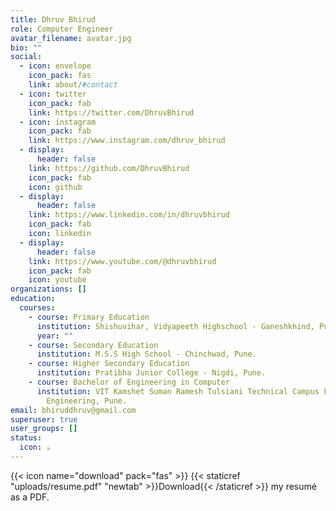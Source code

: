```yaml
---
title: Dhruv Bhirud
role: Computer Engineer
avatar_filename: avatar.jpg
bio: ""
social:
  - icon: envelope
    icon_pack: fas
    link: about/#contact
  - icon: twitter
    icon_pack: fab
    link: https://twitter.com/DhruvBhirud
  - icon: instagram
    icon_pack: fab
    link: https://www.instagram.com/dhruv_bhirud
  - display:
      header: false
    link: https://github.com/DhruvBhirud
    icon_pack: fab
    icon: github
  - display:
      header: false
    link: https://www.linkedin.com/in/dhruvbhirud
    icon_pack: fab
    icon: linkedin
  - display:
      header: false
    link: https://www.youtube.com/@dhruvbhirud
    icon_pack: fab
    icon: youtube
organizations: []
education:
  courses:
    - course: Primary Education
      institution: Shishuvihar, Vidyapeeth Highschool - Ganeshkhind, Pune.
      year: ""
    - course: Secondary Education
      institution: M.S.S High School - Chinchwad, Pune.
    - course: Higher Secondary Education
      institution: Pratibha Junior College - Nigdi, Pune.
    - course: Bachelor of Engineering in Computer
      institution: VIT Kamshet Suman Ramesh Tulsiani Technical Campus Faculty of
        Engineering, Pune.
email: bhiruddhruv@gmail.com
superuser: true
user_groups: []
status:
  icon: ☕️
---
```

{{< icon name="download" pack="fas" >}} {{< staticref "uploads/resume.pdf" "newtab" >}}Download{{< /staticref >}} my resumé as a PDF.